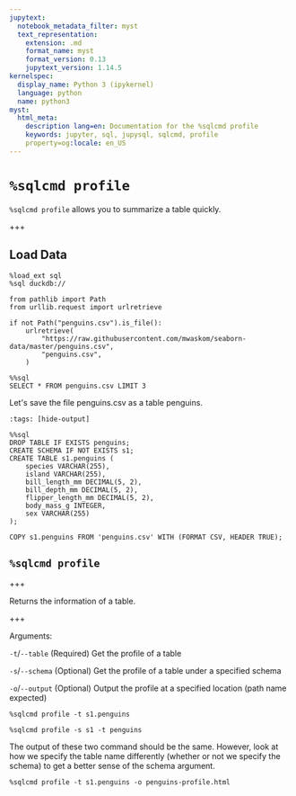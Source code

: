```yaml
---
jupytext:
  notebook_metadata_filter: myst
  text_representation:
    extension: .md
    format_name: myst
    format_version: 0.13
    jupytext_version: 1.14.5
kernelspec:
  display_name: Python 3 (ipykernel)
  language: python
  name: python3
myst:
  html_meta:
    description lang=en: Documentation for the %sqlcmd profile
    keywords: jupyter, sql, jupysql, sqlcmd, profile
    property=og:locale: en_US
---
```


# `%sqlcmd profile`

`%sqlcmd profile` allows you to summarize a table quickly.

+++

## Load Data

```{code-cell} ipython3
%load_ext sql
%sql duckdb://
```

```{code-cell} ipython3
from pathlib import Path
from urllib.request import urlretrieve

if not Path("penguins.csv").is_file():
    urlretrieve(
        "https://raw.githubusercontent.com/mwaskom/seaborn-data/master/penguins.csv",
        "penguins.csv",
    )
```

```{code-cell} ipython3
%%sql
SELECT * FROM penguins.csv LIMIT 3
```

Let's save the file penguins.csv as a table penguins.

```{code-cell} ipython3
:tags: [hide-output]

%%sql 
DROP TABLE IF EXISTS penguins;
CREATE SCHEMA IF NOT EXISTS s1;
CREATE TABLE s1.penguins (
    species VARCHAR(255),
    island VARCHAR(255),
    bill_length_mm DECIMAL(5, 2),
    bill_depth_mm DECIMAL(5, 2),
    flipper_length_mm DECIMAL(5, 2),
    body_mass_g INTEGER,
    sex VARCHAR(255)
);

COPY s1.penguins FROM 'penguins.csv' WITH (FORMAT CSV, HEADER TRUE);
```

## `%sqlcmd profile`

+++

Returns the information of a table.

+++

Arguments:

`-t`/`--table` (Required) Get the profile of a table

`-s`/`--schema` (Optional) Get the profile of a table under a specified schema

`-o`/`--output` (Optional) Output the profile at a specified location (path name expected)

```{code-cell} ipython3
%sqlcmd profile -t s1.penguins
```

```{code-cell} ipython3
%sqlcmd profile -s s1 -t penguins
```

The output of these two command should be the same. However, look at how we specify the table name differently (whether or not we specify the schema) to get a better sense of the schema argument.

```{code-cell} ipython3
%sqlcmd profile -t s1.penguins -o penguins-profile.html
```

